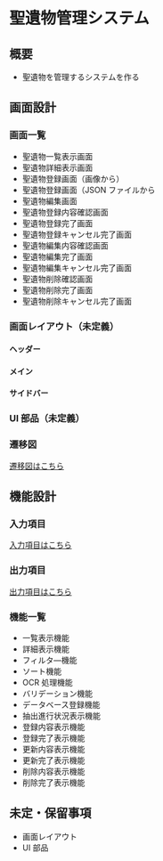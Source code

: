 # 聖遺物管理システム

## 概要

- 聖遺物を管理するシステムを作る

## 画面設計

### 画面一覧

- 聖遺物一覧表示画面
- 聖遺物詳細表示画面
- 聖遺物登録画面（画像から）
- 聖遺物登録画面（JSON ファイルから
- 聖遺物編集画面
- 聖遺物登録内容確認画面
- 聖遺物登録完了画面
- 聖遺物登録キャンセル完了画面
- 聖遺物編集内容確認画面
- 聖遺物編集完了画面
- 聖遺物編集キャンセル完了画面
- 聖遺物削除確認画面
- 聖遺物削除完了画面
- 聖遺物削除キャンセル完了画面

### 画面レイアウト（未定義）

#### ヘッダー

#### メイン

#### サイドバー

### UI 部品（未定義）

### 遷移図

[遷移図はこちら](transitionDiagram.md)

## 機能設計

### 入力項目

[入力項目はこちら](input.md)

### 出力項目

[出力項目はこちら](output.md)

### 機能一覧

- 一覧表示機能
- 詳細表示機能
- フィルタ―機能
- ソート機能
- OCR 処理機能
- バリデーション機能
- データベース登録機能
- 抽出進行状況表示機能
- 登録内容表示機能
- 登録完了表示機能
- 更新内容表示機能
- 更新完了表示機能
- 削除内容表示機能
- 削除完了表示機能

## 未定・保留事項

- 画面レイアウト
- UI 部品
